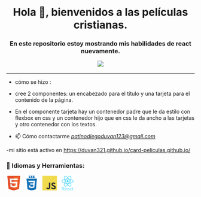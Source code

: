 <div id="header" align="center">

<h1 align="center">Hola 👋, bienvenidos a las películas cristianas.</h1>
<h3 align="center">En este repositorio estoy mostrando mis habilidades de react nuevamente.
</div>

<div id="badges" align="center"><a href="https://github.com/duvan321/duvan321/edit/main/README.md" target="_blank">
<img src="https://img.shields.io/github/gist/last-commit/duvan321?logo=github"/>
</a>
</div>

- - -
- cómo se hizo :

- cree 2 componentes: un encabezado para el título y una tarjeta para el contenido de la página.
- En el componente tarjeta hay un contenedor padre que le da estilo con flexbox en css y un contenedor hijo que en css le da ancho a las tarjetas y otro contenedor con los textos.

- 📫 Cómo contactarme
*patinodiegoduvan123@gmail.com*

 -mi sitio está activo en https://duvan321.github.io/card-peliculas.github.io/
<div align="left">
<h3>🔨
Idiomas y Herramientas:</h3>
<div>
<img src="https://github.com/devicons/devicon/raw/master/icons/html5/html5-original.svg" title="HTML5" alt="HTML" width="40" height="40"/>&nbsp;
<img src="https://github.com/devicons/devicon/raw/master/icons/css3/css3-plain-wordmark.svg" title="CSS3" alt="CSS" width="40" height="40"/>&nbsp;
<img src="https://github.com/devicons/devicon/raw/master/icons/javascript/javascript-original.svg" title="JAVASCRIPT" alt="JAVASCRIPT" width="40" height="40"/>&nbsp;
<img src="https://github.com/devicons/devicon/raw/master/icons/react/react-original-wordmark.svg" title="REACT" alt="REACT" width="40" height="40"/>&nbsp;
